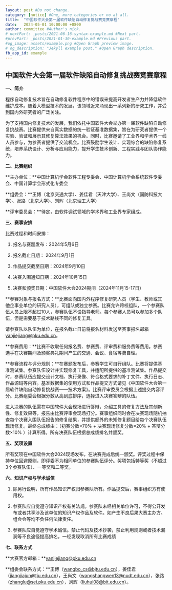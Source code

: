 ```yaml
---
layout: post #Do not change.
category: [notice] #One, more categories or no at all.
title:  "中国软件大会第一届软件缺陷自动修复挑战赛竞赛章程"
date:   2024-05-01 10:00:00 +0800
author: committee #Author's nick.
# nextPart: _posts/2021-06-16-syntax-example.md #Next part.
#prevPart: _posts/2021-01-30-example.md #Previous part.
#og_image: assets/example.png #Open Graph preview image.
# og_description: "Jekyll example post." #Open Graph description.
fb_app_id: example
---
```


## 中国软件大会第一届软件缺陷自动修复挑战赛竞赛章程

**一、简介**

程序自动修复技术旨在自动修复软件程序中的错误来提高开发者生产力并降低软件维护成本。随着大模型技术的发展，该领域近来涌现出一系列新的研究工作，并受到国内外研究者的广泛关注。

为了支持国内修复技术的发展，我们依托中国软件大会举办第一届软件缺陷自动修复挑战赛。比赛提供来自真实数据的统一验证基准数据集，旨在为研究者提供一个实验、验证和展示其修复算法效果的机会。同时，比赛邀请了工业界和学术界一线人员参与，为参赛者提供了交流机会。比赛鼓励学生设计、实现综合的缺陷修复系统，培养系统设计、分析与应用能力，提升学生技术创新、工程实践与团队协作能力。

**二、比赛组织**

**主办单位：**中国计算机学会软件工程专委会、中国计算机学会系统软件专委会、中国计算学会形式化专委会

**组委会：**王博（北京交通大学）、姜佳君（天津大学）、王尚文（国防科技大学）、张路（北京大学）、刘辉（北京理工大学）

**评审委员会：**待定，由软件调试领域的学术界和工业界专家组成。

**三、赛事安排**

比赛过程和时间安排：

1. 报名与赛题发布：2024年5月6日

2. 报名截止日期： 2024年9月1日

3. 作品提交截至日期：2024年9月10日

4. 决赛入围通知日期：2024年10月15日

5. 决赛和颁奖日期：中国软件大会2024期间（2024年11月15-17日）

**参赛对象与报名方式：**比赛面向国内外程序修复研究人员（学生、教师或其他企事业单位的研究人员），可组队或独立参赛。比赛允许跨校组队，一个参赛队伍人员上限不超过10人，参赛队伍不设指导老师。每个参赛人员可以参加多个队伍，但是需要基于技术路线不同的修复工具。

请参赛队以队伍为单位，在报名截止日前将报名材料发送至赛事报名邮箱 yanjiejiang@pku.edu.cn。

**参赛费用：**比赛不收取任何报名费、参赛费、评审费和服务费等费用。参赛选手在决赛期间及颁奖典礼期间产生的交通、会议、食宿等费自理。

**参赛流程与评分规则：**在赛题发布后，参赛学生可自行组队。比赛将提供基准测试集。参赛队伍设计并实现修复工具，并适配所提供的基准测试集。作品提交时，参赛队伍应提交设计文档、执行录像、符合格式要求的补丁文件、执行日志、作品源码等内容。基准数据集的使用方式和作品提交方式请见《中国软件大会第一届软件缺陷自动修复挑战赛——技术方案》。比赛评审委员会根据上述提交内容评分。比赛组委会根据分数从高到底排序，选择进入决赛答辩的队伍。

进入决赛的队伍需在中国软件大会现场进行答辩，介绍工具的修复方法及其创新性、修复效果等，报告由比赛评审会现场打分。赛事组织同时会在决赛现场随机抽查每个决赛入围队伍报告的修复结果，并提供额外的未知修复题目给每个决赛队伍现场修复。最终总成绩由：（初赛分数×70% + 决赛现场修复分数×20% + 答辩分数×10% ）计算所得。所有决赛队伍根据总成绩排名并颁奖。

**五、奖项设置**

所有奖项在中国软件大会2024现场发布，在决赛完成后统一颁奖。评奖过程中保持单位回避原则，即评委不为相同单位的参赛队伍评分。奖项包括特等奖（不超过3个参赛队伍）、一等奖和二等奖。

**六、知识产权与学术诚信**

1. 除另行说明，所有作品知识产权归参赛队所有。作品提交后，赛事组织方有使用权。

2. 参赛队应自觉遵守知识产权有关法规。参赛队未经相关单位许可，不得公开发布或者共享涉及该单位的知识产权作品及软件。如产生不良后果大赛主办方、组会会等均不负任何法律责任。

3. 参赛队应自觉遵守学术诚信。禁止代码及技术抄袭，禁止利用规则或者技术漏洞等不良途径提高排名，一经发现取消所有比赛成绩

**七、联系方式**

**大赛官方邮箱：**yanjiejiang@pku.edu.cn

**组委会联系方式：**王博（wangbo_cs@bjtu.edu.cn），姜佳君（jiangjiajun@tju.edu.cn），王尚文（wangshangwen13@nudt.edu.cn），张路（zhanglu@sei.pku.edu.cn），刘辉（liuhui08@bit.edu.cn）。

